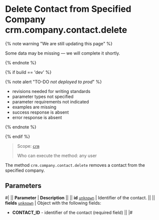# Delete Contact from Specified Company crm.company.contact.delete

{% note warning "We are still updating this page" %}

Some data may be missing — we will complete it shortly.

{% endnote %}

{% if build == 'dev' %}

{% note alert "TO-DO _not deployed to prod_" %}

- revisions needed for writing standards
- parameter types not specified
- parameter requirements not indicated
- examples are missing
- success response is absent
- error response is absent

{% endnote %}

{% endif %}

> Scope: [`crm`](../../../scopes/permissions.md)
>
> Who can execute the method: any user

The method `crm.company.contact.delete` removes a contact from the specified company.

## Parameters

#|
|| **Parameter** | **Description** ||
|| **id**
[`unknown`](../../../data-types.md) | Identifier of the contact. ||
|| **fields**
[`unknown`](../../../data-types.md) | Object with the following fields: 
- **CONTACT_ID** - identifier of the contact (required field) ||
|#